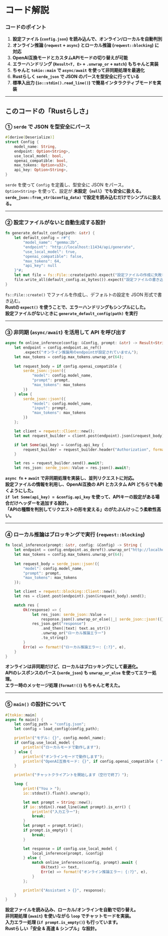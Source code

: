 # コード解説

###  コードのポイント
1. **設定ファイル (`config.json`) を読み込んで、オンライン/ローカルを自動判別**
2. **オンライン推論 (`reqwest` + `async`) とローカル推論 (`reqwest::blocking`) に対応**
3. **OpenAI互換モードとカスタムAPIモードの切り替えが可能**
4. **エラーハンドリング (`Result<T, E>` + `.unwrap_or` + `match`) もちゃんと実装**
5. **ちゃんと `tokio::main` で `async/await` を使って非同期処理を最適化**
6. **Rustらしく `serde_json` で JSON のパースを型安全に行っている**
7. **標準入出力 (`io::stdin().read_line()`) で簡易インタラクティブモードを実装**

---
##  このコードの「Rustらしさ」
###  ① `serde` で JSON を型安全にパース
```rust
#[derive(Deserialize)]
struct Config {
    model_name: String,
    endpoint: Option<String>,
    use_local_model: bool,
    openai_compatible: bool,
    max_tokens: Option<u32>,
    api_key: Option<String>,
}
```
`serde` を使って `Config` を定義し、型安全に JSON をパース。  
`Option<String>` を使って、設定が **未設定（`null`）でも安全に扱える。**  
**`serde_json::from_str(&config_data)` で設定を読み込むだけでシンプルに扱える。**  

---

### ② 設定ファイルがないと自動生成する設計
```rust
fn generate_default_config(path: &str) {
    let default_config = r#"{
        "model_name": "gemma:2b",
        "endpoint": "http://localhost:11434/api/generate",
        "use_local_model": true,
        "openai_compatible": false,
        "max_tokens": 64,
        "api_key": null
    }"#;
    let mut file = fs::File::create(path).expect("設定ファイルの作成に失敗しました");
    file.write_all(default_config.as_bytes()).expect("設定ファイルの書き込みに失敗しました");
}
```
`fs::File::create()` でファイルを作成し、デフォルトの設定を JSON 形式で書き込む。   
**Rustの `expect()` を使うことで、エラーハンドリングもシンプルにした。**  
**設定ファイルがないときに `generate_default_config(path)` を実行**

---

### ③ 非同期 (`async/await`) を活用して API を呼び出す
```rust
async fn online_inference(config: &Config, prompt: &str) -> Result<String, reqwest::Error> {
    let endpoint = config.endpoint.as_ref()
        .expect("オンライン推論用のendpointが設定されていません");
    let max_tokens = config.max_tokens.unwrap_or(64);
    
    let request_body = if config.openai_compatible {
        serde_json::json!({
            "model": config.model_name,
            "prompt": prompt,
            "max_tokens": max_tokens
        })
    } else {
        serde_json::json!({
            "model": config.model_name,
            "input": prompt,
            "max_tokens": max_tokens
        })
    };

    let client = reqwest::Client::new();
    let mut request_builder = client.post(endpoint).json(&request_body);

    if let Some(api_key) = &config.api_key {
        request_builder = request_builder.header("Authorization", format!("Bearer {}", api_key));
    }

    let res = request_builder.send().await?;
    let res_json: serde_json::Value = res.json().await?;
```
**`async fn` + `await` で非同期処理を実装し、並列リクエストに対応。**  
**設定ファイルの情報を利用し、OpenAI互換の API とカスタム API どちらでも動くようにした。**  
**`if let Some(api_key) = &config.api_key` を使って、APIキーの設定がある場合だけヘッダーを追加する設計。**  
**「APIの種類を判別してリクエストの形を変える」のがたぶんけっこう柔軟性高い。**

---

### ④ ローカル推論はブロッキングで実行 (`reqwest::blocking`)
```rust
fn local_inference(prompt: &str, config: &Config) -> String {
    let endpoint = config.endpoint.as_deref().unwrap_or("http://localhost:11434/api/generate");
    let max_tokens = config.max_tokens.unwrap_or(64);
    
    let request_body = serde_json::json!({
        "model": config.model_name,
        "prompt": prompt,
        "max_tokens": max_tokens
    });

    let client = reqwest::blocking::Client::new();
    let res = client.post(endpoint).json(&request_body).send();

    match res {
        Ok(response) => {
            let res_json: serde_json::Value =
                response.json().unwrap_or_else(|_| serde_json::json!({}));
            res_json.get("response")
                .and_then(|text| text.as_str())
                .unwrap_or("ローカル推論エラー")
                .to_string()
        }
        Err(e) => format!("ローカル推論エラー: {:?}", e),
    }
}
```
**オンラインは非同期だけど、ローカルはブロッキングにして最適化。**  
**APIのレスポンスのパース (`serde_json`) も `unwrap_or_else` を使ってエラー処理。**  
**エラー時のメッセージ処理 (`format!()`) もちゃんと考えた。**

---

### ⑤ `main()` の設計について
```rust
#[tokio::main]
async fn main() {
    let config_path = "config.json";
    let config = load_config(config_path);

    println!("モデル: {}", config.model_name);
    if config.use_local_model {
        println!("ローカルモードで動作します");
    } else {
        println!("オンラインモードで動作します");
        println!("OpenAI互換モード: {}", if config.openai_compatible { "有効" } else { "無効" });
    }

    println!("チャットクライアントを開始します（空行で終了）");

    loop {
        print!("You > ");
        io::stdout().flush().unwrap();

        let mut prompt = String::new();
        if io::stdin().read_line(&mut prompt).is_err() {
            println!("入力エラー");
            break;
        }
        let prompt = prompt.trim();
        if prompt.is_empty() {
            break;
        }

        let response = if config.use_local_model {
            local_inference(prompt, &config)
        } else {
            match online_inference(&config, prompt).await {
                Ok(text) => text,
                Err(e) => format!("オンライン推論エラー: {:?}", e),
            }
        };

        println!("Assistant > {}", response);
    }
}
```
**設定ファイルを読み込み、ローカル/オンラインを自動で切り替え。**  
**非同期処理 (`await`) を使いながら `loop` でチャットモードを実装。**  
**入力エラー処理 (`if prompt.is_empty()`) も行っています。**  
**Rustらしい「安全 & 高速 & シンプル」な設計。**